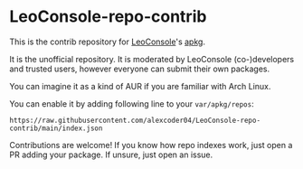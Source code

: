 
# LeoConsole-repo-contrib

This is the contrib repository for [LeoConsole](https://github.com/BoettcherDasOriginal/LeoConsole)'s
[apkg](https://github.com/alexcoder04/LeoConsole-apkg).

It is the unofficial repository. It is moderated by LeoConsole (co-)developers
and trusted users, however everyone can submit their own packages.

You can imagine it as a kind of AUR if you are familiar with Arch Linux.

You can enable it by adding following line to your `var/apkg/repos`:

```text
https://raw.githubusercontent.com/alexcoder04/LeoConsole-repo-contrib/main/index.json
```

Contributions are welcome! If you know how repo indexes work, just open a PR
adding your package. If unsure, just open an issue.

